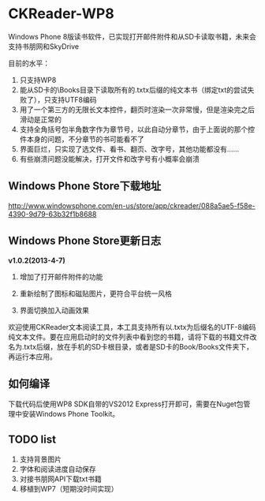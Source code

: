 CKReader-WP8
============

Windows Phone 8版读书软件，已实现打开邮件附件和从SD卡读取书籍，未来会支持书朋网和SkyDrive

目前的水平：

1. 只支持WP8
2. 能从SD卡的\Books目录下读取所有的.txtx后缀的纯文本书（绑定txt的尝试失败了），只支持UTF8编码
3. 用了一个第三方的无限长文本控件，翻页时渲染一次非常慢，但是渲染完之后滑动是正常的
4. 支持全角括号包半角数字作为章节号，以此自动分章节，由于上面说的那个控件本身的问题，不分章节的书可能看不了
5. 界面巨烂，只实现了选文件、看书、翻页、改字号，其他功能都没有……
6. 有些崩溃问题没能解决，打开文件和改字号有小概率会崩溃

Windows Phone Store下载地址
------------
http://www.windowsphone.com/en-us/store/app/ckreader/088a5ae5-f58e-4390-9d79-63b32f1b8688

Windows Phone Store更新日志
------------
**v1.0.2(2013-4-7)**

1. 增加了打开邮件附件的功能

2. 重新绘制了图标和磁贴图片，更符合平台统一风格

3. 界面切换加入动画效果

欢迎使用CKReader文本阅读工具，本工具支持所有以.txtx为后缀名的UTF-8编码纯文本文件。要在应用启动时的文件列表中看到您的书籍，请将下载的书籍文件改名为.txtx后缀，放在手机的SD卡根目录，或者是SD卡的Book/Books文件夹下，再运行本应用。

如何编译
------------
下载代码后使用WP8 SDK自带的VS2012 Express打开即可，需要在Nuget包管理中安装Windows Phone Toolkit。

TODO list
------------
1. 支持背景图片 
2. 字体和阅读进度自动保存 
3. 对接书朋网API下载txt书籍
4. 移植到WP7（短期没时间实现）
